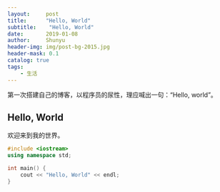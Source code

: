 ```yaml
---
layout:     post
title:      "Hello, World"
subtitle:    "Hello, World"
date:       2019-01-08
author:     Shunyu
header-img: img/post-bg-2015.jpg
header-mask: 0.1
catalog: true
tags:
    - 生活
---
```




第一次搭建自己的博客，以程序员的尿性，理应喊出一句：“Hello, world”。



## Hello, World

欢迎来到我的世界。

```c++
#include <iostream>
using namespace std;

int main() {
    cout << "Hello, World" << endl;
}
```



